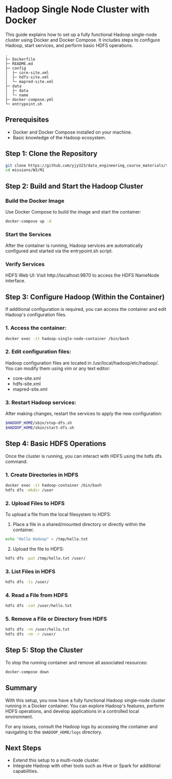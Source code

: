 # Hadoop Single Node Cluster with Docker
This guide explains how to set up a fully functional Hadoop single-node cluster using Docker and Docker Compose. It includes steps to configure Hadoop, start services, and perform basic HDFS operations.
```
.
├─ Dockerfile
├─ README.md
├─ config
│  ├─ core-site.xml
│  ├─ hdfs-site.xml
│  └─ mapred-site.xml
├─ data
│  ├─ data
│  └─ name
├─ docker-compose.yml
└─ entrypoint.sh
```

## Prerequisites
- Docker and Docker Compose installed on your machine.
- Basic knowledge of the Hadoop ecosystem.

## Step 1: Clone the Repository
``` bash
git clone https://github.com/yjy323/data_engineering_course_materials/tree/yjy323-W3 
cd missions/W3/M1
```

## Step 2: Build and Start the Hadoop Cluster
### Build the Docker Image
Use Docker Compose to build the image and start the container:
``` bash
docker-compose up -d
```

### Start the Services
After the container is running, Hadoop services are automatically configured and started via the entrypoint.sh script.

### Verify Services
HDFS Web UI: Visit http://localhost:9870 to access the HDFS NameNode interface.

## Step 3: Configure Hadoop (Within the Container)
If additional configuration is required, you can access the container and edit Hadoop's configuration files.

### 1. Access the container:
``` bash
docker exec -it hadoop-single-node-container /bin/bash
```
### 2. Edit configuration files:
   Hadoop configuration files are located in /usr/local/hadoop/etc/hadoop/. You can modify them using vim or any text editor:
- core-site.xml
- hdfs-site.xml
- mapred-site.xml

### 3. Restart Hadoop services:
After making changes, restart the services to apply the new configuration:
``` bash
$HADOOP_HOME/sbin/stop-dfs.sh
$HADOOP_HOME/sbin/start-dfs.sh
```

## Step 4: Basic HDFS Operations
Once the cluster is running, you can interact with HDFS using the hdfs dfs command.

### 1. Create Directories in HDFS
``` bash
docker exec -it hadoop-container /bin/bash
hdfs dfs -mkdir /user
```

### 2. Upload Files to HDFS
To upload a file from the local filesystem to HDFS:
1. Place a file in a shared/mounted directory or directly within the container.
``` bash
echo "Hello Hadoop" > /tmp/hello.txt
```

2. Upload the file to HDFS:
``` bash
hdfs dfs -put /tmp/hello.txt /user/
```

### 3. List Files in HDFS
``` bash
hdfs dfs -ls /user/
```

### 4. Read a File from HDFS
``` bash
hdfs dfs -cat /user/hello.txt
```

### 5. Remove a File or Directory from HDFS
``` bash
hdfs dfs -rm /user/hello.txt
hdfs dfs -rm -r /user/
```

## Step 5: Stop the Cluster
To stop the running container and remove all associated resources:
``` bash
docker-compose down
```

## Summary
With this setup, you now have a fully functional Hadoop single-node cluster running in a Docker container. You can explore Hadoop's features, perform HDFS operations, and develop applications in a controlled local environment.

For any issues, consult the Hadoop logs by accessing the container and navigating to the `$HADOOP_HOME/logs` directory.

## Next Steps
- Extend this setup to a multi-node cluster.
- Integrate Hadoop with other tools such as Hive or Spark for additional capabilities.